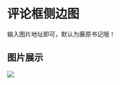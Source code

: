 # 评论框侧边图

输入图片地址即可，默认为藤原书记哦！

## 图片展示

![](https://cdn.jsdelivr.net/gh/bhaoo/cuckoo-docs@latest/images/commentBox.png)
